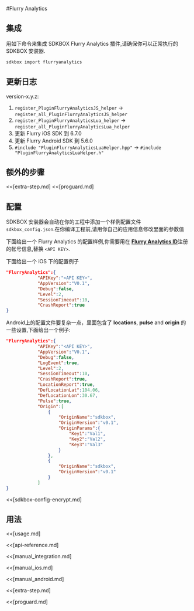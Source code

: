 <!--
Include Base: /Users/niteluo/Projects/store/doc/en/src/flurryanalytics/v3-cpp
-->

#Flurry Analytics

## 集成
用如下命令来集成 SDKBOX Flurry Analytics 插件,请确保你可以正常执行的 SDKBOX 安装器.
```bash
sdkbox import flurryanalytics
```

## 更新日志

version-x.y.z:
1. `register_PluginFlurryAnalyticsJS_helper` -> `register_all_PluginFlurryAnalyticsJS_helper`
2. `register_PluginFlurryAnalyticsLua_helper` -> `register_all_PluginFlurryAnalyticsLua_helper`
3. 更新 Flurry iOS SDK 到 6.7.0
4. 更新 Flurry Android SDK 到 5.6.0
5. `#include "PluginFlurryAnalyticsLuaHelper.hpp"` -> `#include "PluginFlurryAnalyticsLuaHelper.h"`

## 额外的步骤
<<[extra-step.md]
<<[proguard.md]

## 配置
SDKBOX 安装器会自动在你的工程中添加一个样例配置文件 `sdkbox_config.json`.在你编译工程前,请用你自己的应用信息修改里面的参数值

下面给出一个 Flurry Analytics 的配置样例,你需要用在 [__Flurry Analytics ID__](http://www.flurry.com/solutions/analytics)注册的帐号信息,替换 `<API KEY>`.

下面给出一个 iOS 下的配置例子
```json
"FlurryAnalytics":{
            "APIKey":"<API KEY>",
            "AppVersion":"V0.1",
            "Debug":false,
            "Level":2,
            "SessionTimeout":10,
            "CrashReport":true
}
```

Android上的配置文件要复杂一点，里面包含了 __locations__, __pulse__ and __origin__ 的一些设置,下面给出一个例子:
```json
"FlurryAnalytics":{
            "APIKey":"<API KEY>",
            "AppVersion":"V0.1",
            "Debug":false,
            "LogEvent":true,
            "Level":2,
            "SessionTimeout":10,
            "CrashReport":true,
            "LocationReport":true,
            "DefLocationLat":104.06,
            "DefLocationLon":30.67,
            "Pulse":true,
            "Origin":[
                {
                    "OriginName":"sdkbox",
                    "OriginVersion":"v0.1",
                    "OriginParams":{
                        "Key1":"Val1",
                        "Key2":"Val2",
                        "Key3":"Val3"
                    }
                },
                {
                    "OriginName":"sdkbox",
                    "OriginVersion":"v0.1"
                }
            ]
}
```

<<[sdkbox-config-encrypt.md]

## 用法
<<[usage.md]

<<[api-reference.md]

<<[manual_integration.md]

<<[manual_ios.md]

<<[manual_android.md]

<<[extra-step.md]

<<[proguard.md]
